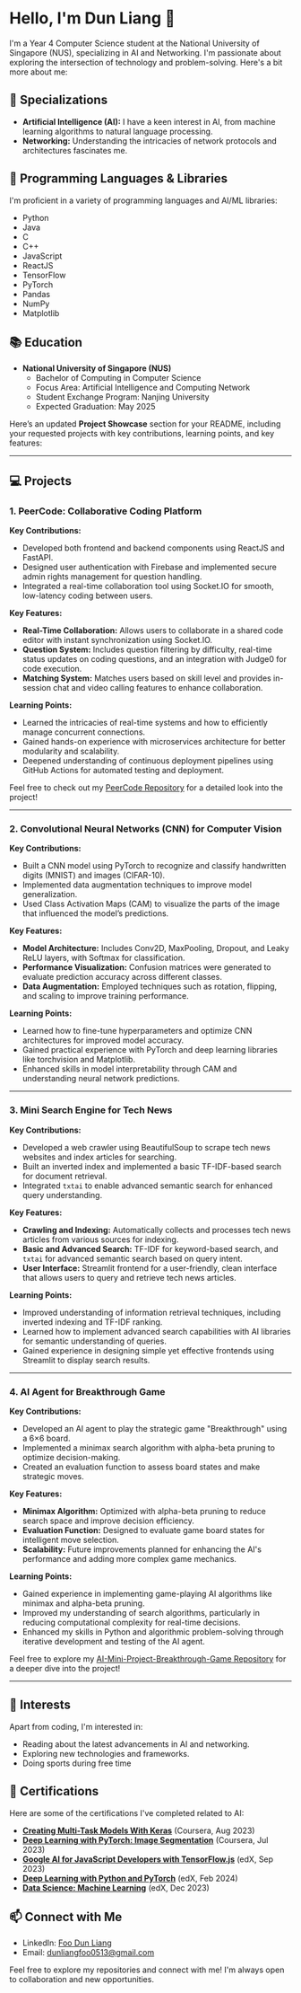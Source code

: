 # Hello, I'm Dun Liang 👋

I'm a Year 4 Computer Science student at the National University of Singapore (NUS), specializing in AI and Networking. I'm passionate about exploring the intersection of technology and problem-solving. Here's a bit more about me:

## 🔭 Specializations

- **Artificial Intelligence (AI):** I have a keen interest in AI, from machine learning algorithms to natural language processing.
- **Networking:** Understanding the intricacies of network protocols and architectures fascinates me.

## 🚀 Programming Languages & Libraries

I'm proficient in a variety of programming languages and AI/ML libraries:

- Python
- Java
- C
- C++
- JavaScript
- ReactJS
- TensorFlow
- PyTorch
- Pandas
- NumPy
- Matplotlib

## 📚 Education

- **National University of Singapore (NUS)**
  - Bachelor of Computing in Computer Science
  - Focus Area: Artificial Intelligence and Computing Network
  - Student Exchange Program: Nanjing University
  - Expected Graduation: May 2025

Here’s an updated **Project Showcase** section for your README, including your requested projects with key contributions, learning points, and key features:

---

## 💻 Projects

### 1. PeerCode: Collaborative Coding Platform

**Key Contributions:**
- Developed both frontend and backend components using ReactJS and FastAPI.
- Designed user authentication with Firebase and implemented secure admin rights management for question handling.
- Integrated a real-time collaboration tool using Socket.IO for smooth, low-latency coding between users.
  
**Key Features:**
- **Real-Time Collaboration:** Allows users to collaborate in a shared code editor with instant synchronization using Socket.IO.
- **Question System:** Includes question filtering by difficulty, real-time status updates on coding questions, and an integration with Judge0 for code execution.
- **Matching System:** Matches users based on skill level and provides in-session chat and video calling features to enhance collaboration.

**Learning Points:**
- Learned the intricacies of real-time systems and how to efficiently manage concurrent connections.
- Gained hands-on experience with microservices architecture for better modularity and scalability.
- Deepened understanding of continuous deployment pipelines using GitHub Actions for automated testing and deployment.

Feel free to check out my [PeerCode Repository](https://github.com/dunliang0513/PeerCode) for a detailed look into the project!

---

### 2. Convolutional Neural Networks (CNN) for Computer Vision

**Key Contributions:**
- Built a CNN model using PyTorch to recognize and classify handwritten digits (MNIST) and images (CIFAR-10).
- Implemented data augmentation techniques to improve model generalization.
- Used Class Activation Maps (CAM) to visualize the parts of the image that influenced the model’s predictions.
  
**Key Features:**
- **Model Architecture:** Includes Conv2D, MaxPooling, Dropout, and Leaky ReLU layers, with Softmax for classification.
- **Performance Visualization:** Confusion matrices were generated to evaluate prediction accuracy across different classes.
- **Data Augmentation:** Employed techniques such as rotation, flipping, and scaling to improve training performance.

**Learning Points:**
- Learned how to fine-tune hyperparameters and optimize CNN architectures for improved model accuracy.
- Gained practical experience with PyTorch and deep learning libraries like torchvision and Matplotlib.
- Enhanced skills in model interpretability through CAM and understanding neural network predictions.

---

### 3. Mini Search Engine for Tech News

**Key Contributions:**
- Developed a web crawler using BeautifulSoup to scrape tech news websites and index articles for searching.
- Built an inverted index and implemented a basic TF-IDF-based search for document retrieval.
- Integrated `txtai` to enable advanced semantic search for enhanced query understanding.
  
**Key Features:**
- **Crawling and Indexing:** Automatically collects and processes tech news articles from various sources for indexing.
- **Basic and Advanced Search:** TF-IDF for keyword-based search, and `txtai` for advanced semantic search based on query intent.
- **User Interface:** Streamlit frontend for a user-friendly, clean interface that allows users to query and retrieve tech news articles.

**Learning Points:**
- Improved understanding of information retrieval techniques, including inverted indexing and TF-IDF ranking.
- Learned how to implement advanced search capabilities with AI libraries for semantic understanding of queries.
- Gained experience in designing simple yet effective frontends using Streamlit to display search results.

---

### 4. AI Agent for Breakthrough Game

**Key Contributions:**
- Developed an AI agent to play the strategic game "Breakthrough" using a 6×6 board.
- Implemented a minimax search algorithm with alpha-beta pruning to optimize decision-making.
- Created an evaluation function to assess board states and make strategic moves.
  
**Key Features:**
- **Minimax Algorithm:** Optimized with alpha-beta pruning to reduce search space and improve decision efficiency.
- **Evaluation Function:** Designed to evaluate game board states for intelligent move selection.
- **Scalability:** Future improvements planned for enhancing the AI's performance and adding more complex game mechanics.

**Learning Points:**
- Gained experience in implementing game-playing AI algorithms like minimax and alpha-beta pruning.
- Improved my understanding of search algorithms, particularly in reducing computational complexity for real-time decisions.
- Enhanced my skills in Python and algorithmic problem-solving through iterative development and testing of the AI agent.

Feel free to explore my [AI-Mini-Project-Breakthrough-Game Repository](https://github.com/dunliang0513/AI-Mini-Project-Breakthrough-Game/tree/main) for a deeper dive into the project!

---




## 🌱 Interests

Apart from coding, I'm interested in:

- Reading about the latest advancements in AI and networking.
- Exploring new technologies and frameworks.
- Doing sports during free time

## 📜 Certifications

Here are some of the certifications I've completed related to AI:

- **[Creating Multi-Task Models With Keras](https://coursera.org/share/e23d40e87a4b4da974491250ac7f0dc7)** (Coursera, Aug 2023)
- **[Deep Learning with PyTorch: Image Segmentation](https://courses.edx.org/certificates/9b4055c6d5fe47b59d3072b28a559717)** (Coursera, Jul 2023)
- **[Google AI for JavaScript Developers with TensorFlow.js](https://courses.edx.org/certificates/01ca05d235ba4117a7992de49fe0b729)** (edX, Sep 2023)
- **[Deep Learning with Python and PyTorch](https://coursera.org/share/3d4381b536173265a528e571329c18d7)** (edX, Feb 2024)
- **[Data Science: Machine Learning](https://courses.edx.org/certificates/bbb490fb64f14ba29a21efdbc6c14202)** (edX, Dec 2023)

## 📫 Connect with Me

- LinkedIn: [Foo Dun Liang](https://www.linkedin.com/in/dun-liang-foo-11884421b/)
- Email: [dunliangfoo0513@gmail.com](mailto:dunliangfoo0513@gmail.com)

Feel free to explore my repositories and connect with me! I'm always open to collaboration and new opportunities.

